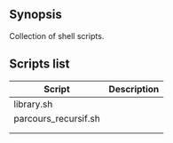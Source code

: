 ## Synopsis

Collection of shell scripts.

## Scripts list

| Script | Description |
| ------ | ------ |
| library.sh |  |
| parcours_recursif.sh |  |
|  |  |
|  |  |


